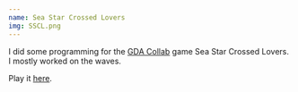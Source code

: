 ```yaml
---
name: Sea Star Crossed Lovers
img: SSCL.png
---
```

I did some programming for the [GDA Collab](http://gdacollab.com/) game Sea Star Crossed Lovers. I mostly worked on the waves.

Play it [here](https://seagda.itch.io/sscl).